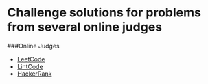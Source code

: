 Challenge solutions for problems from several online judges
========

###Online Judges

* [LeetCode](./leetcode)
* [LintCode](./lintcode)
* [HackerRank](./hackerrank)

